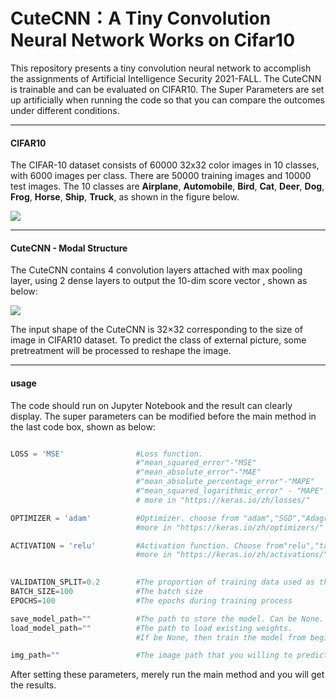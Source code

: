 # CuteCNN：A Tiny Convolution Neural Network Works on Cifar10

This repository presents a tiny convolution neural network to accomplish the assignments of Artificial Intelligence Security 2021-FALL. The CuteCNN is trainable and can be evaluated on CIFAR10. The Super Parameters are set up artificially when running the code so that you can compare the  outcomes under  different conditions.

***

#### CIFAR10

The CIFAR-10 dataset consists of 60000 32x32 color images in 10  classes, with 6000 images per class. There are 50000 training images and 10000 test images. The 10 classes are __Airplane__, __Automobile__, __Bird__, __Cat__, __Deer__, __Dog__, __Frog__, __Horse__,  __Ship__, __Truck__, as shown in the figure below.

![](C:\Users\charo\Desktop\CIFAR10.jpg)

***



#### CuteCNN - Modal Structure

The CuteCNN contains 4 convolution layers attached with max pooling layer, using 2 dense layers to output the 10-dim score vector , shown as below:

![](C:\Users\charo\Desktop\Layers.jpg)

The input shape of the CuteCNN is 32×32 corresponding to the size of image in CIFAR10 dataset. To predict the class of external picture, some pretreatment will be processed to reshape the image. 

***

#### usage

The code should run on Jupyter Notebook  and the result can clearly display. The super parameters can be modified before the main method in the last code box, shown as below:

```python

LOSS = 'MSE' 				#Loss function.
							#"mean_squared_error"-"MSE"
							#"mean_absolute_error"-"MAE"
        					#"mean_absolute_percentage_error"-"MAPE"
							#"mean_squared_logarithmic_error" - "MAPE"
							# more in "https://keras.io/zh/losses/"

OPTIMIZER = 'adam'			#Optimizer. choose from "adam","SGD","Adagrad"
							#more in "https://keras.io/zh/optimizers/"

ACTIVATION = 'relu'			#Activation function. Choose from"relu","tanh","sigmoid"
							#more in "https://keras.io/zh/activations/"

 
VALIDATION_SPLIT=0.2		#The proportion of training data used as the validation set.
BATCH_SIZE=100				#The batch size
EPOCHS=100					#The epochs during training process

save_model_path=""			#The path to store the model. Can be None.
load_model_path=""			#The path to load existing weights. 
							#If be None, then train the model from beginning

img_path=""					#The image path that you willing to predict
```

After setting these parameters, merely run the main method and you will get the results.













